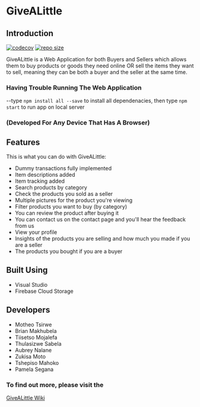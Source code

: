 # GiveALittle

## Introduction

[![codecov](https://codecov.io/gh/tiisetsohub/GiveALittle/branch/main/graph/badge.svg?token=UP3WVJRWXL)](https://codecov.io/gh/tiisetsohub/GiveALittle)
[![repo size](https://img.shields.io/github/repo-size/tiisetsohub/GiveALittle)](https://github.com/tiisetsohub/GiveALittle)


GiveALittle is a Web Application for both Buyers and Sellers which allows them to buy products 
or goods they need online OR sell the items they want to sell,
meaning they can be both a buyer and the seller at the same time. 

### Having Trouble Running The Web Application

--type `npm install all --save` to install all dependenacies,
  then type `npm start` to run app on local server
  
### (Developed For Any Device That Has A Browser)
        
## Features

This is what you can do with GiveALittle:

- Dummy transactions fully implemented
- Item descriptions added
- Item tracking added
- Search products by category
- Check the products you sold as a seller
- Multiple pictures for the product you're viewing
- Filter products you want to buy (by category)
- You can review the product after buying it
- You can contact us on the contact page and you'll hear the feedback from us
- View your profile
- Insights of the products you are selling and how much you made if you are a seller
- The products you bought if you are a buyer

## Built Using

* Visual Studio
* Firebase Cloud Storage

## Developers

* Motheo Tsirwe
* Brian Makhubela
* Tiisetso Mojalefa
* Thulasizwe Sabela
* Aubrey Nalane
* Zukisa Moto
* Tshepiso Mahoko
* Pamela Segana


### To find out more, please visit the 
[GiveALittle Wiki](https://github.com/tiisetsohub/GiveALittle/wiki)
